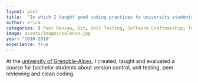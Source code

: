 ```yaml
---
layout: post
title:  "In which I taught good coding practices to university students"
author: erica
categories: [ Peer Review, Git, Unit Testing, Software Craftmanship, Teaching, Practical experience formalisation, Pedagogy, Group management]
image: assets/images/valence.jpg
year: "2016-2018"
experience: true
---
```


At the <a href="https://www.iut-valence.fr/nos-formations/licences-professionnelles/lp-metiers-de-l-informatique-conception-developpement-et-test-de-logiciels-parcours-codage-d-applications-et-de-systemes-informatiques-repartis-casir--249741.kjsp" target="_blank">university of Grenoble-Alpes</a>, I created, taught and evaluated a course for bachelor students about version control, unit testing, peer reviewing and clean coding. 
